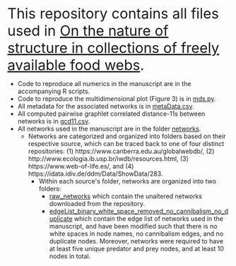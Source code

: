  <font size="+3">This repository contains all files used in <ins>On the nature of structure in collections of freely available food webs</ins>. </font>

<ul>
  <li>Code to reproduce all numerics in the manuscript are in the accompanying R scripts.</li>
  <li>Code to reproduce the multidimensional plot (Figure 3) is in <ins>mds.py</ins>.</li>
  <li>All metadata for the associated networks is in <ins>metaData.csv</ins>.</li>
  <li>All computed pairwise graphlet correlated distance-11s between networks is in <ins>gcd11.csv</ins>.</li>
  <li>All networks used in the manuscript are in the folder <ins>networks</ins>.
  <ul>
    <li>Networks are categorized and organized into folders based on their respective source, which can be traced back to one of four distinct repositories: (1) https://www.canberra.edu.au/globalwebdb/, (2) http://www.ecologia.ib.usp.br/iwdb/resources.html, (3) https://www.web-of-life.es/, and (4) https://idata.idiv.de/ddm/Data/ShowData/283.
    <ul>
      <li>Within each source's folder, networks are organized into two folders: 
        <ul>
        <li><ins>raw_networks</ins> which contain the unaltered networks downloaded from the repository.</li> 
        <li><ins>edgeList_binary_white_space_removed_no_cannibalism_no_duplicate</ins> which contain the edge list of networks used in the manuscript, and have been modified such that there is no white spaces in node names, no cannibalism edges, and no duplicate nodes. Moreover, networks were required to have at least five unique predator and prey nodes, and at least 10 nodes in total.</li>
        </ul>
    </ul>
    </li>
  </ul>
  </li>
</ul>
 
